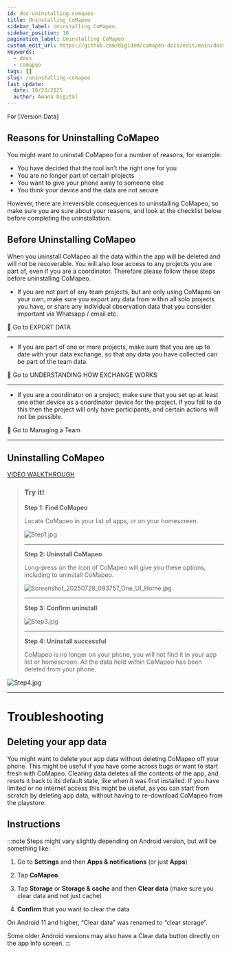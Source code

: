 ```yaml
---
id: doc-uninstalling-comapeo
title: Uninstalling CoMapeo
sidebar_label: Uninstalling CoMapeo
sidebar_position: 10
pagination_label: Uninstalling CoMapeo
custom_edit_url: https://github.com/digidem/comapeo-docs/edit/main/docs/getting-started-essentials/uninstalling-comapeo.md
keywords:
  - docs
  - comapeo
tags: []
slug: /uninstalling-comapeo
last_update:
  date: 10/23/2025
  author: Awana Digital
---
```

For [Version Data]


## **Reasons for Uninstalling CoMapeo**


You might want to uninstall CoMapeo for a number of reasons, for example:

- You have decided that the tool isn’t the right one for you
- You are no longer part of certain projects
- You want to give your phone away to someone else
- You think your device and the data are not secure

However, there are irreversible consequences to uninstalling CoMapeo, so make sure you are sure about your reasons, and look at the checklist below before completing the uninstallation.


## **Before Uninstalling CoMapeo**


When you uninstall CoMapeo all the data within the app will be deleted and will not be recoverable. You will also lose access to any projects you are part of, even if you are a coordinator. Therefore please follow these steps before uninstalling CoMapeo.

- If you are not part of any team projects, but are only using CoMapeo on your own, make sure you export any data from within all solo projects you have, or share any individual observation data that you consider important via Whatsapp / email etc.

🔗 Go to EXPORT DATA


---

- If you are part of one or more projects, make sure that you are up to date with your data exchange, so that any data you have collected can be part of the team data.

🔗 Go to UNDERSTANDING HOW EXCHANGE WORKS


---

- If you are a coordinator on a project, make sure that you set up at least one other device as a coordinator device for the project. If you fail to do this then the project will only have participants, and certain actions will not be possible.

🔗 Go to Managing a Team


---


## **Uninstalling CoMapeo**


[VIDEO WALKTHROUGH](https://drive.google.com/file/d/1heo-81t9Z9aQAp5vP3sYATVcwp6kAHzk/view?usp=drive_link)


> ### Try it!  
>   
> **Step 1: Find CoMapeo**  
>   
> Locate CoMapeo in your list of apps, or on your homescreen.  
>   
> ![Step1.jpg](/images/uninstallingcomapeo_0.jpg)  
>   
> ---  
>   
> **Step 2: Uninstall CoMapeo**  
>   
> Long-press on the icon of CoMapeo will give you these options, including to uninstall CoMapeo.  
>   
> ![Screenshot_20250728_093757_One_UI_Home.jpg](/images/uninstallingcomapeo_1.jpg)  
>   
> ---  
>   
> **Step 3: Confirm uninstall**  
>   
> ![Step3.jpg](/images/uninstallingcomapeo_2.jpg)  
>   
> ---  
>   
> **Step 4: Uninstall successful**  
>   
> CoMapeo is no longer on your phone, you will not find it in your app list or homescreen. All the data held within CoMapeo has been deleted from your phone.


![Step4.jpg](/images/uninstallingcomapeo_3.jpg)


---


# Troubleshooting


## **Deleting your app data**


You might want to delete your app data without deleting CoMapeo off your phone. This might be useful if you have come across bugs or want to start fresh with CoMapeo. Clearing data deletes all the contents of the app, and resets it back to its default state, like when it was first installed. If you have limited or no internet access this might be useful, as you can start from scratch by deleting app data, without having to re-download CoMapeo from the playstore.


## **Instructions**


:::note
Steps might vary slightly depending on Android version, but will be something like:
1. Go to **Settings** and then **Apps & notifications** (or just **Apps**)

2. Tap **CoMapeo**

3. Tap **Storage** or **Storage & cache** and then **Clear data** (make sure you clear data and not just cache)

4. **Confirm** that you want to clear the data

On Android 11 and higher, “Clear data” was renamed to “clear storage”.

Some older Android versions may also have a Clear data button directly on the app info screen.
:::